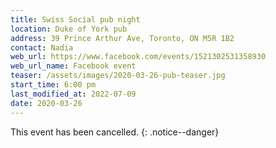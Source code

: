 ```yaml
---
title: Swiss Social pub night
location: Duke of York pub
address: 39 Prince Arthur Ave, Toronto, ON M5R 1B2
contact: Nadia
web_url: https://www.facebook.com/events/1521302531358930
web_url_name: Facebook event
teaser: /assets/images/2020-03-26-pub-teaser.jpg
start_time: 6:00 pm
last_modified_at: 2022-07-09
date: 2020-03-26
---
```


This event has been cancelled.
{: .notice--danger}
